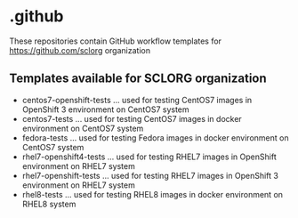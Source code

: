 # .github

These repositories contain GitHub workflow templates for https://github.com/sclorg organization

## Templates available for SCLORG organization

* centos7-openshift-tests ... used for testing CentOS7 images in OpenShift 3 environment on CentOS7 system
* centos7-tests ... used for testing CentOS7 images in docker environment on CentOS7 system
* fedora-tests ... used for testing Fedora images in docker environment on CentOS7 system
* rhel7-openshift4-tests ... used for testing RHEL7 images in OpenShift environment on RHEL7 system
* rhel7-openshift-tests ... used for testing RHEL7 images in OpenShift 3 environment on RHEL7 system
* rhel8-tests ... used for testing RHEL8 images in docker environment on RHEL8 system
